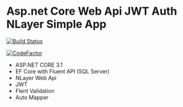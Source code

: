 # Asp.net Core Web Api JWT Auth NLayer Simple App
[![Build Status](https://travis-ci.com/ceyhunataykan/aspnetcore-webapi-auth-jwt.svg?branch=main)](https://travis-ci.com/ceyhunataykan/aspnetcore-webapi-auth-jwt)

[![CodeFactor](https://www.codefactor.io/repository/github/ceyhunataykan/aspnetcore-webapi-auth-jwt/badge)](https://www.codefactor.io/repository/github/ceyhunataykan/aspnetcore-webapi-auth-jwt)

- ASP.NET CORE 3.1
- EF Core with Fluent API (SQL Server)
- NLayer Web Api
- JWT
- Flent Validation
- Auto Mapper
